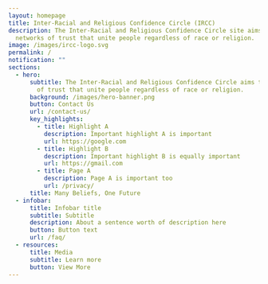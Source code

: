 ```yaml
---
layout: homepage
title: Inter-Racial and Religious Confidence Circle (IRCC)
description: The Inter-Racial and Religious Confidence Circle site aims to be
  networks of trust that unite people regardless of race or religion.
image: /images/ircc-logo.svg
permalink: /
notification: ""
sections:
  - hero:
      subtitle: The Inter-Racial and Religious Confidence Circle aims to be networks
        of trust that unite people regardless of race or religion.
      background: /images/hero-banner.png
      button: Contact Us
      url: /contact-us/
      key_highlights:
        - title: Highlight A
          description: Important highlight A is important
          url: https://google.com
        - title: Highlight B
          description: Important highlight B is equally important
          url: https://gmail.com
        - title: Page A
          description: Page A is important too
          url: /privacy/
      title: Many Beliefs, One Future
  - infobar:
      title: Infobar title
      subtitle: Subtitle
      description: About a sentence worth of description here
      button: Button text
      url: /faq/
  - resources:
      title: Media
      subtitle: Learn more
      button: View More
---
```


